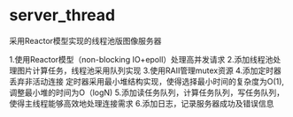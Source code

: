 # server_thread
采用Reactor模型实现的线程池版图像服务器

1.使用Reactor模型（non-blocking IO+epoll）处理高并发请求
2.添加线程池处理图片计算任务，线程池采用队列实现
3.使用RAII管理mutex资源
4.添加定时器丢弃非活动连接
  定时器采用最小堆结构实现，使得选择最小时间的复杂度为O(1),调整最小堆的时间为O（logN)
5.添加读任务队列，计算任务队列，写任务队列，使得主线程能够高效地处理连接需求
6.添加日志，记录服务器成功及错误信息
